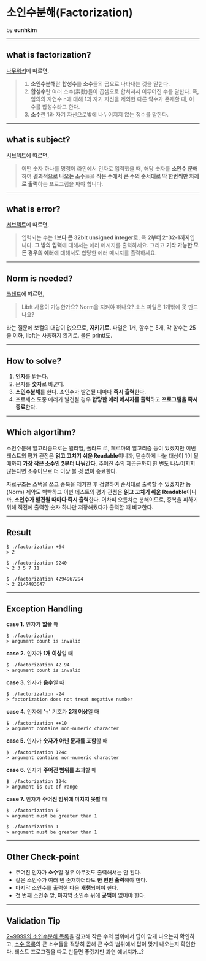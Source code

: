 # 소인수분해(Factorization)
by **eunhkim**

---
## what is factorization?
[나무위키](https://namu.wiki/w/%EC%86%8C%EC%9D%B8%EC%88%98%EB%B6%84%ED%95%B4)에 따르면,

> 1. **소인수분해**란 **합성수**를 **소수**들의 곱으로 나타내는 것을 말한다.
> 2. **합성수**란 여러 소수(素數)들이 곱셈으로 합쳐져서 이루어진 수를 말한다. 즉, 임의의 자연수 n에 대해 1과 자기 자신을 제외한 다른 약수가 존재할 때, 이 수를 합성수라고 한다.
> 3. **소수**란 1과 자기 자신으로밖에 나누어지지 않는 정수를 말한다.

---
## what is subject?
[서브젝트](https://docs.google.com/document/d/1utPkD1rfZIes4dv-Q1qKJThB8bmmQk8u7O1FGjhdO2Y)에 따르면,

> 어떤 숫자 하나를 명령어 라인에서 인자로 입력했을 때, 해당 숫자를 **소인수 분해**하여 **결과적으로 나오는 소수**들을 **작은 수에서 큰 수의 순서대로 딱 한번씩만 차례로 출력**하는 프로그램을 짜야 합니다.

---
## what is error?
[서브젝트](https://docs.google.com/document/d/1utPkD1rfZIes4dv-Q1qKJThB8bmmQk8u7O1FGjhdO2Y)에 따르면,

> 입력되는 수는 **1보다 큰 32bit unsigned integer**로, 즉 **2부터 2^32-1까지**입니다. **그 밖의 입력**에 대해서는 에러 메시지를 출력하세요. 그리고 **기타 가능한 모든 경우의 에러**에 대해서도 합당한 에러 메시지를 출력하세요.

---
## Norm is needed?
[ 쓰레드](https://42born2code.slack.com/archives/CU6MTFBNH/p1585725942298400)에 따르면,

> Libft 사용이 가능한가요?
> Norm을 지켜야 하나요?
> 소스 파일은 1개밖에 못 만드나요?

라는 질문에 보컬의 대답이 없으므로, **지키기로.** 파일은 1개, 함수는 5개, 각 함수는 25줄 이하, libft는 사용하지 않기로. 물론 printf도.

----
## How to solve?
1. **인자**를 받는다.
2. 문자를 **숫자**로 바꾼다.
3. **소인수분해**를 한다. 소인수가 발견될 때마다 **즉시 출력**한다.
4. 프로세스 도중 에러가 발견될 경우 **합당한 에러 메시지를 출력**하고 **프로그램을 즉시 종료**한다.


----
## Which algortihm?
소인수분해 알고리즘으로는 윌리엄, 폴라드 로, 페르마의 알고리즘 등이 있겠지만 이번 테스트의 평가 관점은 **읽고 고치기 쉬운 Readable**이니까, 단순하게 나눌 대상이 1이 될 때까지 **가장 작은 소수인 2부터 나눠간다.** 주어진 수의 제곱근까지 한 번도 나누어지지 않는다면 소수이므로 더 이상 볼 것 없이 종료한다.

자료구조는 스택을 쓰고 중복을 제거한 후 정렬하여 순서대로 출력할 수 있겠지만 놈(Norm) 제약도 빡빡하고 이번 테스트의 평가 관점은 **읽고 고치기 쉬운 Readable**이니까, **소인수가 발견될 때마다 즉시 출력**한다. 어차피 오름차순 분해이므로, 중복을 피하기 위해 직전에 출력한 숫자 하나만 저장해뒀다가 출력할 때 비교한다.

----
## Result
    $ ./factorization +64
    > 2

    $ ./factorization 9240
    > 2 3 5 7 11

    $ ./factorization 4294967294
    > 2 2147483647

----
## Exception Handling
**case 1.** 인자가 **없을** 때

    $ ./factorization
    > argument count is invalid

**case 2.** 인자가 **1개 이상**일 때

    $ ./factorization 42 94
    > argument count is invalid

**case 3.** 인자가 **음수**일 때

    $ ./factorization -24
    > factorization does not treat negative number

**case 4.** 인자에 **'+'** 기호가 **2개 이상**일 때

    $ ./factorization ++10
    > argument contains non-numeric character

**case 5.** 인자가 **숫자가 아닌 문자를 포함**할 때

    $ ./factorization 124c
    > argument contains non-numeric character

**case 6.** 인자가 **주어진 범위를 초과**할 때

    $ ./factorization 124c
    > argument is out of range

**case 7.** 인자가 **주어진 범위에 미치지 못할** 때

    $ ./factorization 0
    > argument must be greater than 1

    $ ./factorization 1
    > argument must be greater than 1

----
## Other Check-point
* 주어진 인자가 **소수**일 경우 아무것도 출력해서는 안 된다.
* 같은 소인수가 여러 번 존재하더라도 **한 번만 출력**해야 한다.
* 마지막 소인수를 출력한 다음 **개행**되어야 한다.
* 첫 번째 소인수 앞, 마지막 소인수 뒤에 **공백**이 없어야 한다.

----
## Validation Tip
[2~9999의 소인수분해 목록](https://m.blog.naver.com/PostView.nhn?blogId=483pky&logNo=221193148861&proxyReferer=http%3A%2F%2F168.126.130.229%2Ftm%2F%3Fa%3DCR%26b%3DMAC%26c%3D300020963651%26d%3D32%26e%3D2203%26f%3DbS5ibG9nLm5hdmVyLmNvbS80ODNwa3kvMjIxMTkzMTQ4ODYx%26g%3D1585817314251%26h%3D1585817314308%26y%3D0%26z%3D0%26x%3D1%26w%3D2019-07-24%26in%3D2203_1748_00023587%26id%3D20200402)을 참고해 작은 수의 범위에서 답이 맞게 나오는지 확인하고, [소수 목록](https://ko.wikipedia.org/wiki/%EC%86%8C%EC%88%98_%EB%AA%A9%EB%A1%9D)의 큰 소수들을 적당히 곱해 큰 수의 범위에서 답이 맞게 나오는지 확인한다. 테스트 프로그램을 따로 만들면 좋겠지만 과연 에너지가...?
